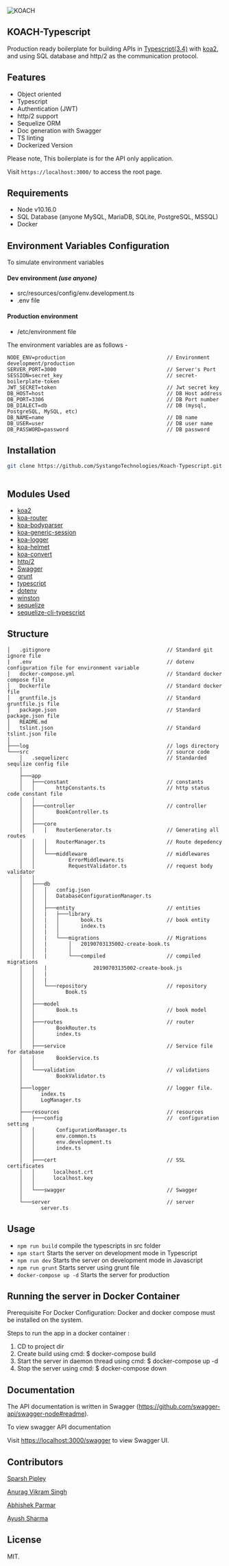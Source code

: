 ![KOACH](https://github.com/SystangoTechnologies/Koach/raw/master/static/koach.png)

## KOACH-Typescript
Production ready boilerplate for building APIs in [Typescript(3.4)](https://www.typescriptlang.org/) with [koa2](https://github.com/koajs/koa/), and using SQL database and http/2 as the communication protocol.


## Features
* Object oriented
* Typescript
* Authentication (JWT)
* http/2 support
* Sequelize ORM
* Doc generation with Swagger
* TS linting
* Dockerized Version

Please note, This boilerplate is for the API only application.

Visit `https://localhost:3000/` to access the root page.

## Requirements
* Node v10.16.0
* SQL Database (anyone MySQL, MariaDB, SQLite, PostgreSQL, MSSQL)
* Docker

## Environment Variables Configuration
To simulate environment variables
#### Dev environment *(use anyone)*
- src/resources/config/env.development.ts
- .env file

####  Production environment
- /etc/environment file

The environment variables are as follows -
```
NODE_ENV=production                                 // Environment development/production
SERVER_PORT=3000                                    // Server's Port
SESSION=secret_key                                  // secret-boilerplate-token
JWT_SECRET=token                                    // Jwt secret key
DB_HOST=host                                        // DB Host address
DB_PORT=3306                                        // DB Port number
DB_DIALECT=db                                       // DB (mysql, PostgreSQL, MySQL, etc)
DB_NAME=name                                        // DB name
DB_USER=user                                        // DB user name
DB_PASSWORD=password                                // DB password
```

## Installation
```bash
git clone https://github.com/SystangoTechnologies/Koach-Typescript.git
 
```

## Modules Used
* [koa2](https://github.com/koajs/koa)
* [koa-router](https://github.com/alexmingoia/koa-router)
* [koa-bodyparser](https://github.com/koajs/bodyparser)
* [koa-generic-session](https://github.com/koajs/generic-session)
* [koa-logger](https://github.com/koajs/logger)
* [koa-helmet](https://github.com/venables/koa-helmet)
* [koa-convert](https://github.com/koajs/convert)
* [http/2](https://github.com/molnarg/node-http2)
* [Swagger](https://github.com/swagger-api/)
* [grunt](https://github.com/gruntjs/grunt)
* [typescript](https://github.com/Microsoft/TypeScript)
* [dotenv](https://github.com/motdotla/dotenv)
* [winston](https://github.com/winstonjs/winston)
* [sequelize](https://github.com/sequelize/sequelize)
* [sequelize-cli-typescript](https://github.com/douglas-treadwell/sequelize-cli-typescript)
## Structure
```
│   .gitignore                                      // Standard git ignore file
|   .env                                            // dotenv configuration file for environment variable
│   docker-compose.yml                              // Standard docker compose file
│   Dockerfile                                      // Standard docker file
│   gruntfile.js                                    // Standard  gruntfile.js file
│   package.json                                    // Standard package.json file
│   README.md
│   tslint.json                                     // Standard tslint.json file
│
├───log                                             // logs directory
└───src                                             // source code
    │   .sequelizerc                                // Standarded sequlize config file
    │
    ├───app
    │   ├───constant                                // constants
    │   │       httpConstants.ts                    // http status code constant file
    │   │
    │   ├───controller                              // controller
    │   │       BookController.ts
    │   │
    │   ├───core
    │   │   │   RouterGenerator.ts                  // Generating all routes
    │   │   │   RouterManager.ts                    // Route depedency
    │   │   │
    │   │   └───middleware                          // middlewares
    │   │           ErrorMiddleware.ts 
    │   │           RequestValidator.ts             // request body validator
    │   │
    │   ├───db
    │   │   │   config.json
    │   │   │   DatabaseConfigurationManager.ts
    │   │   │
    │   │   ├───entity                              // entities
    │   │   |   ├───library
    │   │   |   │       book.ts                     // book entity
    │   │   |   │       index.ts
    │   │   |   │
    │   │   |   └───migrations                      // Migrations
    │   │   |       │   20190703135002-create-book.ts
    │   │   |       │
    │   │   |       └───compiled                    // compiled migrations
    │   │   |               20190703135002-create-book.js       
    │   │   |
    │   │   |
    │   │   └───repository                          // repository
    │   │          Book.ts        
    │   │   
    │   ├───model
    │   │       Book.ts                             // book model
    │   │ 
    │   ├───routes                                  // router
    │   │       BookRouter.ts
    │   │       index.ts
    │   │
    │   ├───service                                 // Service file for database
    │   │       BookService.ts
    │   │
    │   └───validation                              // validations
    │           BookValidator.ts
    │
    ├───logger                                      // logger file.
    │      index.ts
    │      LogManager.ts
    │
    ├───resources                                   // resources
    │   ├───config                                  //  configuration setting
    │   │       ConfigurationManager.ts
    │   │       env.common.ts
    │   │       env.development.ts
    │   │       index.ts
    │   │
    │	├───cert                                    // SSL certificates
    │	│      localhost.crt
    │	│      localhost.key
    │	│       
    │   └───swagger                                 // Swagger
    │
    └───server                                      // server
           server.ts
```


## Usage
* `npm run build` compile the typescripts in src folder
* `npm start` Starts the server on development mode in Typescript
* `npm run dev` Starts the server on development mode in Javascript
* `npm run grunt` Starts server using grunt file
* `docker-compose up -d` Starts the server for production 

## Running the server in Docker Container

Prerequisite For Docker Configuration: Docker and docker compose must be installed on the system.

Steps to run the app in a docker container :
  1. CD to project dir
  2. Create build using cmd: $ docker-compose build
  3. Start the server in daemon thread using cmd: $ docker-compose up -d 
  4. Stop the server using cmd: $ docker-compose down

## Documentation
The API documentation is written in Swagger (https://github.com/swagger-api/swagger-node#readme).

To view swagger API documentation

Visit [https://localhost:3000/swagger](https://localhost:3000/swagger) to view Swagger UI.

## Contributors

[Sparsh Pipley](https://www.linkedin.com/in/sparsh-pipley-6ab0b1a4/)

[Anurag Vikram Singh](https://www.linkedin.com/in/anuragvikramsingh/)

[Abhishek Parmar](https://www.linkedin.com/in/abhishek-parmar-19a875122/)

[Ayush Sharma](https://www.linkedin.com/in/ayush-sharma-40a520149)

## License
MIT.

